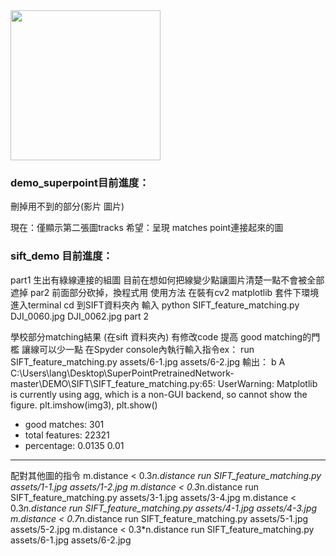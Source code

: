 <img src="assets/magicleap.png" width="240">

### demo_superpoint目前進度：
刪掉用不到的部分(影片 圖片)

現在：僅顯示第二張圖tracks 
希望：呈現 matches point連接起來的圖

### sift_demo 目前進度：
part1
生出有綠線連接的組圖
目前在想如何把線變少點讓圖片清楚一點不會被全部遮掉
par2
前面部分砍掉，換程式用 
使用方法
在裝有cv2 matplotlib 套件下環境
進入terminal
cd 到SIFT資料夾內
輸入 python SIFT_feature_matching.py DJI_0060.jpg DJI_0062.jpg
part 2

學校部分matching結果 (在sift 資料夾內)
有修改code 提高 good matching的門檻 讓線可以少一點
在Spyder console內執行輸入指令ex：
run SIFT_feature_matching.py assets/6-1.jpg assets/6-2.jpg
輸出：
b
A
C:\Users\lang\Desktop\SuperPointPretrainedNetwork-master\DEMO\SIFT\SIFT_feature_matching.py:65: UserWarning: Matplotlib is currently using agg, which is a non-GUI backend, so cannot show the figure.
  plt.imshow(img3), plt.show()
  - good matches: 301
  - total features: 22321
  - percentage: 0.0135
0.01
----------------------------
配對其他圖的指令
m.distance < 0.3*n.distance
run SIFT_feature_matching.py assets/1-1.jpg assets/1-2.jpg
m.distance < 0.3*n.distance
run SIFT_feature_matching.py assets/3-1.jpg assets/3-4.jpg
m.distance < 0.3*n.distance
run SIFT_feature_matching.py assets/4-1.jpg assets/4-3.jpg
m.distance < 0.7*n.distance
run SIFT_feature_matching.py assets/5-1.jpg assets/5-2.jpg
m.distance < 0.3*n.distance
run SIFT_feature_matching.py assets/6-1.jpg assets/6-2.jpg
